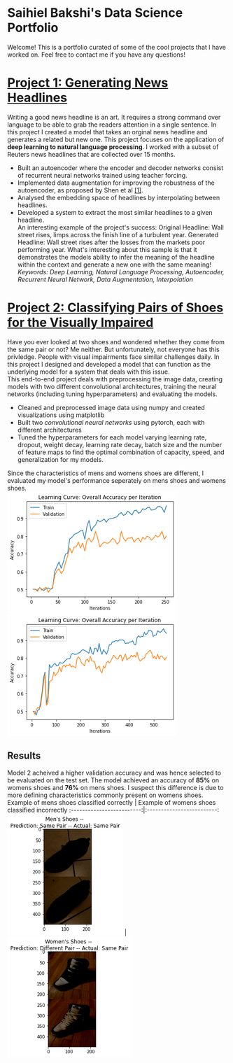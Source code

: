 # Saihiel Bakshi's Data Science Portfolio
Welcome! This is a portfolio curated of some of the cool projects that I have worked on. Feel free to contact me if you have any questions!

# [Project 1: Generating News Headlines](https://github.com/saihiel/news_headlines)
Writing a good news headline is an art. It requires a strong command over language to be able to grab the readers attention in a single sentence. In this project I created a model that takes an orginal news headline and generates a related but new one.
This project focuses on the application of **deep learning to natural language processing**. I worked with a subset of Reuters news headlines that are collected over 15 months.
* Built an autoencoder where the encoder and decoder networks consist of recurrent neural networks trained using teacher forcing.
* Implemented data augmentation for improving the robustness of the autoencoder, as proposed by Shen et al [[1]](https://arxiv.org/pdf/1905.12777.pdf).
* Analysed the embedding space of headlines by interpolating between headlines.
* Developed a system to extract the most similar headlines to a given headline.  
An interesting example of the project's success:
   Original Headline: Wall street rises, limps across the finish line of a turbulent year.
   Generated Headline: Wall street rises after the losses from the markets poor performing year.
What's interesting about this sample is that it demonstrates the models ability to infer the meaning of the headline within the context and generate a new one with the same meaning!
*Keywords: Deep Learning, Natural Language Processing, Autoencoder, Recurrent Neural Network, Data Augmentation, Interpolation*


# [Project 2: Classifying Pairs of Shoes for the Visually Impaired](https://github.com/saihiel/Classifying-Shoe-Pairs)
Have you ever looked at two shoes and wondered whether they come from the same pair or not? Me neither. But unfortunately, not everyone has this privledge. People with visual impairments face similar challenges daily. In this project I designed and developed a model that can function as the underlying model for a system that deals with this issue.  
This end-to-end project deals with preprocessing the image data, creating models with two different convolutional architectures, training the neural networks (including tuning hyperparameters) and evaluating the models. 
* Cleaned and preprocessed image data using numpy and created visualizations using matplotlib
* Built two *convolutional neural networks* using pytorch, each with different architectures
* Tuned the hyperparameters for each model varying learning rate, dropout, weight decay, learning rate decay, batch size and the number of feature maps to find the optimal combination of capacity, speed, and generalization for my models.  

Since the characteristics of mens and womens shoes are different, I evaluated my model's performance seperately on mens shoes and womens shoes.  
![Learning Curve for Model 1](https://github.com/saihiel/Data-Portfolio/blob/master/images/Project2/model%201%20learning%20curve.png)  
![Learning Curve for Model 2](https://github.com/saihiel/Data-Portfolio/blob/master/images/Project2/model%202%20learning%20curve.png)  
## Results  
Model 2 acheived a higher validation accuracy and was hence selected to be evaluated on the test set. The model achieved  an accuracy of **85%** on womens shoes and **76%** on mens shoes. I suspect this difference is due to more defining characteristics commonly present on womens shoes.  
Example of mens shoes classified correctly |  Example of womens shoes classified incorrectly
:-------------------------:|:-------------------------:
![](https://github.com/saihiel/Data-Portfolio/blob/master/images/Project2/mens_correct.png)  |  ![](https://github.com/saihiel/Data-Portfolio/blob/master/images/Project2/womens_wrong.png)
